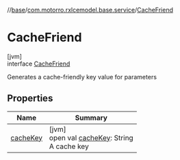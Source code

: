 //[base](../../../index.md)/[com.motorro.rxlcemodel.base.service](../index.md)/[CacheFriend](index.md)

# CacheFriend

[jvm]\
interface [CacheFriend](index.md)

Generates a cache-friendly key value for parameters

## Properties

| Name | Summary |
|---|---|
| [cacheKey](cache-key.md) | [jvm]<br>open val [cacheKey](cache-key.md): String<br>A cache key |
